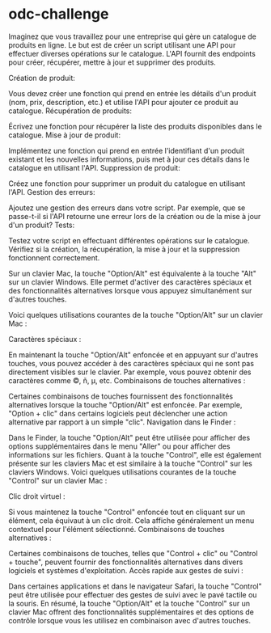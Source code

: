 # odc-challenge
Imaginez que vous travaillez pour une entreprise qui gère un catalogue de produits en ligne. Le but est de créer un script utilisant une API pour effectuer diverses opérations sur le catalogue. L'API fournit des endpoints pour créer, récupérer, mettre à jour et supprimer des produits.

Création de produit:

Vous devez créer une fonction qui prend en entrée les détails d'un produit (nom, prix, description, etc.) et utilise l'API pour ajouter ce produit au catalogue.
Récupération de produits:

Écrivez une fonction pour récupérer la liste des produits disponibles dans le catalogue.
Mise à jour de produit:

Implémentez une fonction qui prend en entrée l'identifiant d'un produit existant et les nouvelles informations, puis met à jour ces détails dans le catalogue en utilisant l'API.
Suppression de produit:

Créez une fonction pour supprimer un produit du catalogue en utilisant l'API.
Gestion des erreurs:

Ajoutez une gestion des erreurs dans votre script. Par exemple, que se passe-t-il si l'API retourne une erreur lors de la création ou de la mise à jour d'un produit?
Tests:

Testez votre script en effectuant différentes opérations sur le catalogue. Vérifiez si la création, la récupération, la mise à jour et la suppression fonctionnent correctement.




Sur un clavier Mac, la touche "Option/Alt" est équivalente à la touche "Alt" sur un clavier Windows. Elle permet d'activer des caractères spéciaux et des fonctionnalités alternatives lorsque vous appuyez simultanément sur d'autres touches.

Voici quelques utilisations courantes de la touche "Option/Alt" sur un clavier Mac :

Caractères spéciaux :

En maintenant la touche "Option/Alt" enfoncée et en appuyant sur d'autres touches, vous pouvez accéder à des caractères spéciaux qui ne sont pas directement visibles sur le clavier. Par exemple, vous pouvez obtenir des caractères comme ©, ñ, µ, etc.
Combinaisons de touches alternatives :

Certaines combinaisons de touches fournissent des fonctionnalités alternatives lorsque la touche "Option/Alt" est enfoncée. Par exemple, "Option + clic" dans certains logiciels peut déclencher une action alternative par rapport à un simple "clic".
Navigation dans le Finder :

Dans le Finder, la touche "Option/Alt" peut être utilisée pour afficher des options supplémentaires dans le menu "Aller" ou pour afficher des informations sur les fichiers.
Quant à la touche "Control", elle est également présente sur les claviers Mac et est similaire à la touche "Control" sur les claviers Windows. Voici quelques utilisations courantes de la touche "Control" sur un clavier Mac :

Clic droit virtuel :

Si vous maintenez la touche "Control" enfoncée tout en cliquant sur un élément, cela équivaut à un clic droit. Cela affiche généralement un menu contextuel pour l'élément sélectionné.
Combinaisons de touches alternatives :

Certaines combinaisons de touches, telles que "Control + clic" ou "Control + touche", peuvent fournir des fonctionnalités alternatives dans divers logiciels et systèmes d'exploitation.
Accès rapide aux gestes de suivi :

Dans certaines applications et dans le navigateur Safari, la touche "Control" peut être utilisée pour effectuer des gestes de suivi avec le pavé tactile ou la souris.
En résumé, la touche "Option/Alt" et la touche "Control" sur un clavier Mac offrent des fonctionnalités supplémentaires et des options de contrôle lorsque vous les utilisez en combinaison avec d'autres touches.





